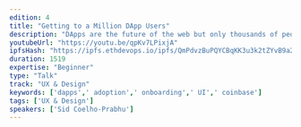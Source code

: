 ```yaml
---
edition: 4
title: "Getting to a Million DApp Users"
description: "DApps are the future of the web but only thousands of people are currently aware of this future. How do we get millions of people to use DApps? Do they even need to know how DApps are different than other apps? Sid Coelho-Prabhu, Product Lead for Coinbase Wallet, will walk the audience through what is missing today in DApps and user interfaces, and how we can overcome these challenges. He will also cover how Coinbase Wallet enables both developers and users to leave behind what’s complicated about DApps and focus on what matters - developing products that add value to people’s lives all over the world."
youtubeUrl: "https://youtu.be/qpKv7LPixjA"
ipfsHash: "https://ipfs.ethdevops.io/ipfs/QmPdvzBuPQYCBqKK3u3k2tZYvB9a2ozRpMhriK3WJWvhTM?filename=Getting_to_a_Million_DApp_Users_by_Siddharth_Coelho-Prabhu_Devcon4-qpKv7LPixjA.mp4"
duration: 1519
expertise: "Beginner"
type: "Talk"
track: "UX & Design"
keywords: ['dapps',' adoption',' onboarding',' UI',' coinbase']
tags: ['UX & Design']
speakers: ['Sid Coelho-Prabhu']
---
```

